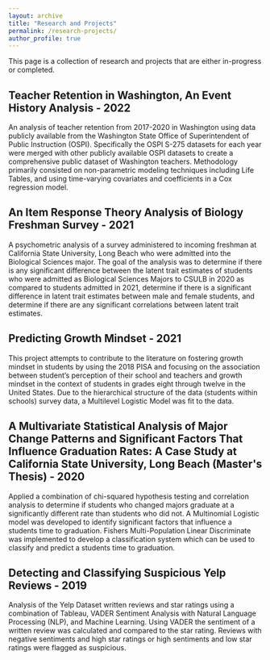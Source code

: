 ```yaml
---
layout: archive
title: "Research and Projects"
permalink: /research-projects/
author_profile: true
---
```


This page is a collection of research and projects that are either in-progress or completed.

## Teacher Retention in Washington, An Event History Analysis - 2022

An analysis of teacher retention from 2017-2020 in Washington using data publicly available from the Washington State Office of Superintendent of Public Instruction (OSPI). Specifically the OSPI S-275 datasets for each year were merged with other publicly available OSPI datasets to create a comprehensive public dataset of Washington teachers. Methodology primarily consisted on non-parametric modeling techniques including Life Tables, and using time-varying covariates and coefficients in a Cox regression model.

## An Item Response Theory Analysis of Biology Freshman Survey - 2021

A psychometric analysis of a survey administered to incoming freshman at California State University, Long Beach who were admitted into the Biological Sciences major. The goal of the analysis was to determine if there is any significant difference between the latent trait estimates of students who were admitted as Biological Sciences Majors to CSULB in 2020 as compared to students admitted in 2021, determine if there is a significant difference in latent trait estimates between male and female students, and determine if there are any significant correlations between latent trait estimates.

## Predicting Growth Mindset - 2021

This project attempts to contribute to the literature on fostering growth mindset in students by using the 2018 PISA and focusing on the association between student’s perception of their school and teachers and growth mindset in the context of students in grades eight through twelve in the United States. Due to the hierarchical structure of the data (students within schools) survey data, a Multilevel Logistic Model was fit to the data.

## A Multivariate Statistical Analysis of Major Change Patterns and Significant Factors That Influence Graduation Rates: A Case Study at California State University, Long Beach (Master's Thesis) - 2020

Applied a combination of chi-squared hypothesis testing and correlation analysis to determine if students who changed majors graduate at a significantly different rate than students who did not. A Multinomial Logistic model was developed to identify significant factors that influence a students time to graduation. Fishers Multi-Population Linear Discriminate was implemented to develop a classification system which can be used to classify and predict a students time to graduation.

## Detecting and Classifying Suspicious Yelp Reviews - 2019

Analysis of the Yelp Dataset written reviews and star ratings using a combination of Tableau, VADER Sentiment Analysis with Natural Language Processing (NLP), and Machine Learning. Using VADER the sentiment of a written review was calculated and compared to the star rating. Reviews with negative sentiments and high star ratings or high sentiments and low star ratings were flagged as suspicious.

